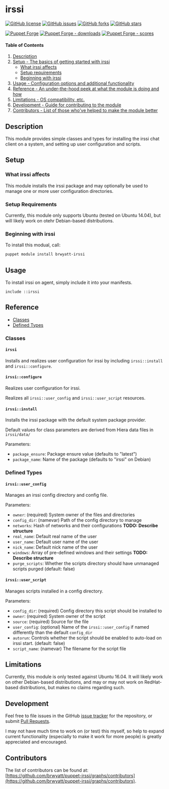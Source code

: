 
# irssi

[![GitHub license](https://img.shields.io/badge/license-GPL-blue.svg)](https://raw.githubusercontent.com/brwyatt/puppet-irssi/master/LICENSE)
[![GitHub issues](https://img.shields.io/github/issues/brwyatt/puppet-irssi.svg)](https://github.com/brwyatt/puppet-irssi/issues)
[![GitHub forks](https://img.shields.io/github/forks/brwyatt/puppet-irssi.svg)](https://github.com/brwyatt/puppet-irssi/network)
[![GitHub stars](https://img.shields.io/github/stars/brwyatt/puppet-irssi.svg)](https://github.com/brwyatt/puppet-irssi/stargazers)

[![Puppet Forge](https://img.shields.io/puppetforge/v/brwyatt/irssi.svg)](https://forge.puppetlabs.com/brwyatt/irssi)
[![Puppet Forge - downloads](https://img.shields.io/puppetforge/dt/brwyatt/irssi.svg)](https://forge.puppetlabs.com/brwyatt/irssi)
[![Puppet Forge - scores](https://img.shields.io/puppetforge/f/brwyatt/irssi.svg)](https://forge.puppetlabs.com/brwyatt/irssi)

#### Table of Contents

1. [Description](#description)
1. [Setup - The basics of getting started with irssi](#setup)
    * [What irssi affects](#what-irssi-affects)
    * [Setup requirements](#setup-requirements)
    * [Beginning with irssi](#beginning-with-irssi)
1. [Usage - Configuration options and additional functionality](#usage)
1. [Reference - An under-the-hood peek at what the module is doing and how](#reference)
1. [Limitations - OS compatibility, etc.](#limitations)
1. [Development - Guide for contributing to the module](#development)
1. [Contributors - List of those who've helped to make the module better](#contributors)

## Description

This module provides simple classes and types for installing the irssi chat client on a system, and setting up user configuration and scripts.

## Setup

### What irssi affects

This module installs the irssi package and may optionally be used to manage one or more user configuration directories.

### Setup Requirements

Currently, this module only supports Ubuntu (tested on Ubuntu 14.04), but will likely work on otehr Debian-based distributions.

### Beginning with irssi

To install this modual, call:

```bash
puppet module install brwyatt-irssi
```

## Usage

To install irssi on agent, simply include it into your manifests.

```puppet
include ::irssi
```

## Reference

* [Classes](#classes)
* [Defined Types](#defined-types)

### Classes

#### `irssi`
Installs and realizes user configuration for irssi by including `irssi::install` and `irssi::configure`.

#### `irssi::configure`
Realizes user configuration for irssi.

Realizes all `irssi::user_config` and `irssi::user_script` resources.

#### `irssi::install`
Installs the irssi package with the default system package provider.

Default values for class parameters are derived from Hiera data files in `irssi/data/`

Parameters:
* `package_ensure`: Package ensure value (defaults to "latest")
* `package_name`: Name of the package (defaults to "irssi" on Debian)

### Defined Types

#### `irssi::user_config`
Manages an irssi config directory and config file.

Parameters:
* `owner`: (required) System owner of the files and directories
* `config_dir`: (namevar) Path of the config directory to manage
* `networks`: Hash of networks and their configurations **TODO: Describe structure**
* `real_name`: Default real name of the user
* `user_name`: Default user name of the user
* `nick_name`: Default nick name of the user
* `windows`: Array of pre-defined windows and their settings **TODO: Describe structure**
* `purge_scripts`: Whether the scripts directory should have unmanaged scripts purged (default: false)

#### `irssi::user_script`
Manages scripts installed in a config directory.

Parameters:
* `config_dir`: (required) Config directory this script should be installed to
* `owner`: (required) System owner of the script
* `source`: (required) Source for the file
* `user_config`: (optional) Name of the `irssi::user_config` if named differently than the default `config_dir`
* `autorun`: Controls whether the script should be enabled to auto-load on irssi start. (default: false)
* `script_name`: (namevar) The filename for the script file

## Limitations

Currently, this module is only tested against Ubuntu 16.04. It will likely work on other Debian-based distributions, and may or may not work on RedHat-based distributions, but makes no claims regarding such.

## Development

Feel free to file issues in the GitHub [issue tracker](https://github.com/brwyatt/puppet-irssi/issues) for the repository, or submit [Pull Requests](https://github.com/brwyatt/puppet-irssi/pulls).

I may not have much time to work on (or test) this myself, so help to expand current functionality (especially to make it work for more people) is greatly appreciated and encouraged.


## Contributors

The list of contributors can be found at: [https://github.com/brwyatt/puppet-irssi/graphs/contributors](https://github.com/brwyatt/puppet-irssi/graphs/contributors).
